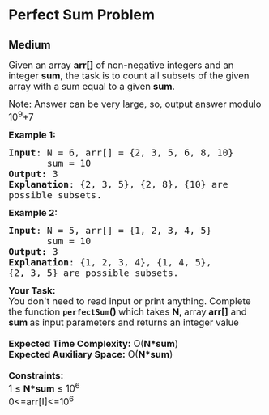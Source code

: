 # Perfect Sum Problem
## Medium
<div class="problems_problem_content__Xm_eO" bis_skin_checked="1"><p><span style="font-size: 18px;">Given an array <strong>arr[]</strong> of non-negative integers and an integer <strong>sum</strong>, the task is to count&nbsp;all subsets of the given array with a sum equal to a given <strong>sum</strong>.</span></p>
<p><span style="font-size: 18px;">Note: Answer can be very large, so, output answer modulo 10<sup>9</sup>+7</span></p>
<p><span style="font-size: 18px;"><strong>Example 1:</strong></span></p>
<pre><span style="font-size: 18px;"><strong>Input</strong>: N = 6, arr[] = {2, 3, 5, 6, 8, 10}
       sum = 10
<strong>Output:</strong> 3</span>
<span style="font-size: 18px;"><strong>Explanation</strong>: {2, 3, 5}, {2, 8}, {10} are <br>possible subsets.</span></pre>
<div bis_skin_checked="1"><span style="font-size: 18px;"><strong>Example 2:</strong></span></div>
<pre><span style="font-size: 18px;"><strong>Input</strong>: N = 5, arr[] = {1, 2, 3, 4, 5}
       sum = 10
<strong>Output:</strong> 3</span>
<span style="font-size: 18px;"><strong>Explanation</strong>: {1, 2, 3, 4}, {1, 4, 5}, 
{2, 3, 5} are possible subsets.</span></pre>
<div bis_skin_checked="1"><span style="font-size: 18px;"><strong>Your Task:&nbsp;&nbsp;</strong><br>You don't need to read input or print anything. Complete the function <strong><code>perfectSum</code>()&nbsp;</strong>which takes <strong>N, </strong>array<strong> arr[]</strong> and <strong>sum </strong>as input parameters and returns an integer value</span></div>
<div bis_skin_checked="1"><span style="font-size: 18px;"><br><strong>Expected Time Complexity:</strong> O(<strong>N*sum</strong>)<br><strong>Expected Auxiliary Space:</strong> O(<strong>N*sum</strong>)<br><br><strong>Constraints:</strong><br>1 ≤ <strong>N*sum</strong> ≤ 10<sup>6</sup></span></div>
<div bis_skin_checked="1"><span style="font-size: 18px;">0&lt;=arr[I]&lt;=10<sup>6</sup></span></div></div>